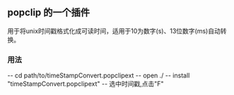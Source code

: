 ## popclip 的一个插件

用于将unix时间戳格式化成可读时间，适用于10为数字(s)、13位数字(ms)自动转换。


### 用法

-- cd path/to/timeStampConvert.popclipext
-- open ./
-- install "timeStampConvert.popclipext"
-- 选中时间戳,点击"F"



